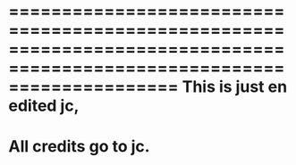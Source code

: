 ========================================================================================================================
This is just en edited jc,
========================================================================================================================
All credits go to jc.
========================================================================================================================



